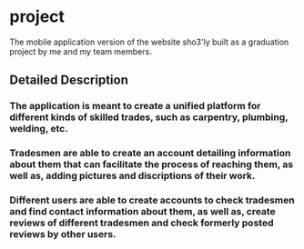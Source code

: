 # project

The mobile application version of the website sho3'ly built as a graduation project by me and my team members. 

## Detailed Description

### The application is meant to create a unified platform for different kinds of skilled trades, such as carpentry, plumbing, welding, etc. 
### Tradesmen are able to create an account detailing information about them that can facilitate the process of reaching them, as well as, adding pictures and discriptions of their work. 
### Different users are able to create accounts to check tradesmen and find contact information about them, as well as, create reviews of different tradesmen and check formerly posted reviews by other users.
